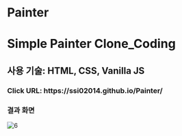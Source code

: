 # Painter
<h1> Simple Painter Clone_Coding </h1>
<h2> 사용 기술: HTML, CSS, Vanilla JS </h2>

<h3> Click URL: https://ssi02014.github.io/Painter/ </h3>

<h3>결과 화면</h3>

![6](https://user-images.githubusercontent.com/64779472/95213268-987de180-0829-11eb-8a95-1361d0812cfc.PNG)

